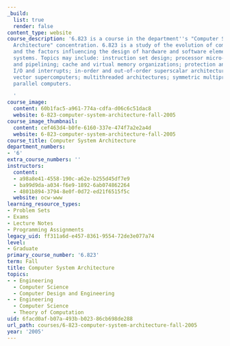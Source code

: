 ```yaml
---
_build:
  list: true
  render: false
content_type: website
course_description: '6.823 is a course in the department''s "Computer Systems and
  Architecture" concentration. 6.823 is a study of the evolution of computer architecture
  and the factors influencing the design of hardware and software elements of computer
  systems. Topics may include: instruction set design; processor micro-architecture
  and pipelining; cache and virtual memory organizations; protection and sharing;
  I/O and interrupts; in-order and out-of-order superscalar architectures; VLIW machines;
  vector supercomputers; multithreaded architectures; symmetric multiprocessors; and
  parallel computers.

  '
course_image:
  content: 60b1fac5-a961-774a-cdfa-d06c6c51dac8
  website: 6-823-computer-system-architecture-fall-2005
course_image_thumbnail:
  content: cef463d4-b0fe-6160-337e-474f7a2e2a4d
  website: 6-823-computer-system-architecture-fall-2005
course_title: Computer System Architecture
department_numbers:
- '6'
extra_course_numbers: ''
instructors:
  content:
  - a98a8e41-4558-190c-a62e-b255d45df7e9
  - ba99d9da-a034-f6e9-1892-6ab074862264
  - 4801b894-3794-8e0f-0d72-ed21f6515f5c
  website: ocw-www
learning_resource_types:
- Problem Sets
- Exams
- Lecture Notes
- Programming Assignments
legacy_uid: ff311a6d-e457-8361-9554-72de3e077a74
level:
- Graduate
primary_course_number: '6.823'
term: Fall
title: Computer System Architecture
topics:
- - Engineering
  - Computer Science
  - Computer Design and Engineering
- - Engineering
  - Computer Science
  - Theory of Computation
uid: 6facd0af-b07a-493b-b023-86cb698de288
url_path: courses/6-823-computer-system-architecture-fall-2005
year: '2005'
---
```

